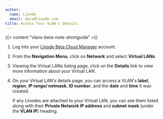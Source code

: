 ```yaml
---
author:
  name: Linode
  email: docs@linode.com
title: Access Your VLAN's Details
---
```


{{< content "vlans-beta-note-shortguide" >}}

1. Log into your [Linode Beta Cloud Manager](https://cloud.beta.linode.com/dashboard) account.

1. From the **Navigation Menu**, click on **Network** and select **Virtual LANs**.

1. Viewing the Virtual LANs listing page, click on the **Details** link to view more information about your Virtual LAN.

1. On your Virtual LAN's details page, you can access a VLAN's **label**, **region**, **IP range/ netmask**, **ID number**, and the **date** and **time** it was created.

    If any Linodes are attached to your Virtual LAN, you can see them listed along with their **Private Network IP address** and **subnet mask** (under the **VLAN IP**) heading.